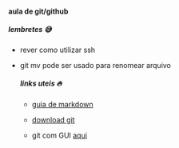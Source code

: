 #### aula de git/github

##### 	lembretes :sweat_smile:

* rever como utilizar ssh

* git mv pode ser usado para renomear arquivo

  ##### 	links uteis :fire:

  * [guia de markdown](https://www.markdownguide.org/getting-started/)

  * [download git](https://git-scm.com/)

  * git com GUI [aqui](https://desktop.github.com/)
